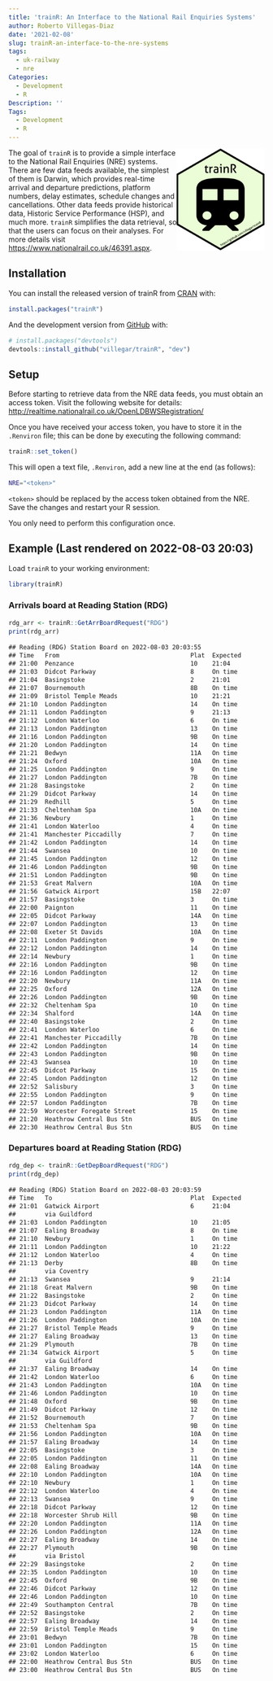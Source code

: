```yaml
---
title: 'trainR: An Interface to the National Rail Enquiries Systems'
author: Roberto Villegas-Diaz
date: '2021-02-08'
slug: trainR-an-interface-to-the-nre-systems
tags:
  - uk-railway
  - nre
Categories:
  - Development
  - R
Description: ''
Tags:
  - Development
  - R
---
```


<img src="https://raw.githubusercontent.com/villegar/trainR/main/inst/images/logo.png" alt="logo" align="right" height=200px/>

The goal of `trainR` is to provide a simple interface to the 
National Rail Enquiries (NRE) systems. There are few data feeds 
available, the simplest of them is Darwin, which provides real-time 
arrival and departure predictions, platform numbers, delay estimates, 
schedule changes and cancellations. Other data feeds provide historical 
data, Historic Service Performance (HSP), and much more. `trainR` 
simplifies the data retrieval, so that the users can focus on their 
analyses. For more details visit 
https://www.nationalrail.co.uk/46391.aspx.

## Installation

You can install the released version of trainR from [CRAN](https://CRAN.R-project.org) with:

``` r
install.packages("trainR")
```

And the development version from [GitHub](https://github.com/) with:

``` r
# install.packages("devtools")
devtools::install_github("villegar/trainR", "dev")
```

## Setup
Before starting to retrieve data from the NRE data feeds, you must obtain an access token. 
Visit the following website for details: http://realtime.nationalrail.co.uk/OpenLDBWSRegistration/

Once you have received your access token, you have to store it in the `.Renviron` file; this can be 
done by executing the following command:


```r
trainR::set_token()
```

This will open a text file, `.Renviron`, add a new line at the end (as follows):

```bash
NRE="<token>"
```

`<token>` should be replaced by the access token obtained from the NRE. Save the changes and restart 
your R session.

You only need to perform this configuration once.

## Example (Last rendered on 2022-08-03 20:03)

Load `trainR` to your working environment:

```r
library(trainR)
```

### Arrivals board at Reading Station (RDG)


```r
rdg_arr <- trainR::GetArrBoardRequest("RDG")
print(rdg_arr)
```

```
## Reading (RDG) Station Board on 2022-08-03 20:03:55
## Time   From                                    Plat  Expected
## 21:00  Penzance                                10    21:04
## 21:03  Didcot Parkway                          8     On time
## 21:04  Basingstoke                             2     21:01
## 21:07  Bournemouth                             8B    On time
## 21:09  Bristol Temple Meads                    10    21:21
## 21:10  London Paddington                       14    On time
## 21:11  London Paddington                       9     21:13
## 21:12  London Waterloo                         6     On time
## 21:13  London Paddington                       13    On time
## 21:16  London Paddington                       9B    On time
## 21:20  London Paddington                       14    On time
## 21:21  Bedwyn                                  11A   On time
## 21:24  Oxford                                  10A   On time
## 21:25  London Paddington                       9     On time
## 21:27  London Paddington                       7B    On time
## 21:28  Basingstoke                             2     On time
## 21:29  Didcot Parkway                          14    On time
## 21:29  Redhill                                 5     On time
## 21:33  Cheltenham Spa                          10A   On time
## 21:36  Newbury                                 1     On time
## 21:41  London Waterloo                         4     On time
## 21:41  Manchester Piccadilly                   7     On time
## 21:42  London Paddington                       14    On time
## 21:44  Swansea                                 10    On time
## 21:45  London Paddington                       12    On time
## 21:46  London Paddington                       9B    On time
## 21:51  London Paddington                       9B    On time
## 21:53  Great Malvern                           10A   On time
## 21:56  Gatwick Airport                         15B   22:07
## 21:57  Basingstoke                             3     On time
## 22:00  Paignton                                11    On time
## 22:05  Didcot Parkway                          14A   On time
## 22:07  London Paddington                       13    On time
## 22:08  Exeter St Davids                        10A   On time
## 22:11  London Paddington                       9     On time
## 22:12  London Paddington                       14    On time
## 22:14  Newbury                                 1     On time
## 22:16  London Paddington                       9B    On time
## 22:16  London Paddington                       12    On time
## 22:20  Newbury                                 11A   On time
## 22:25  Oxford                                  12A   On time
## 22:26  London Paddington                       9B    On time
## 22:32  Cheltenham Spa                          10    On time
## 22:34  Shalford                                14A   On time
## 22:40  Basingstoke                             2     On time
## 22:41  London Waterloo                         6     On time
## 22:41  Manchester Piccadilly                   7B    On time
## 22:42  London Paddington                       14    On time
## 22:43  London Paddington                       9B    On time
## 22:43  Swansea                                 10    On time
## 22:45  Didcot Parkway                          15    On time
## 22:45  London Paddington                       12    On time
## 22:52  Salisbury                               3     On time
## 22:55  London Paddington                       9     On time
## 22:57  London Paddington                       7B    On time
## 22:59  Worcester Foregate Street               15    On time
## 21:20  Heathrow Central Bus Stn                BUS   On time
## 22:30  Heathrow Central Bus Stn                BUS   On time
```

### Departures board at Reading Station (RDG)


```r
rdg_dep <- trainR::GetDepBoardRequest("RDG")
print(rdg_dep)
```

```
## Reading (RDG) Station Board on 2022-08-03 20:03:59
## Time   To                                      Plat  Expected
## 21:01  Gatwick Airport                         6     21:04
##        via Guildford                           
## 21:03  London Paddington                       10    21:05
## 21:07  Ealing Broadway                         8     On time
## 21:10  Newbury                                 1     On time
## 21:11  London Paddington                       10    21:22
## 21:12  London Waterloo                         4     On time
## 21:13  Derby                                   8B    On time
##        via Coventry                            
## 21:13  Swansea                                 9     21:14
## 21:18  Great Malvern                           9B    On time
## 21:22  Basingstoke                             2     On time
## 21:23  Didcot Parkway                          14    On time
## 21:23  London Paddington                       11A   On time
## 21:26  London Paddington                       10A   On time
## 21:27  Bristol Temple Meads                    9     On time
## 21:27  Ealing Broadway                         13    On time
## 21:29  Plymouth                                7B    On time
## 21:34  Gatwick Airport                         5     On time
##        via Guildford                           
## 21:37  Ealing Broadway                         14    On time
## 21:42  London Waterloo                         6     On time
## 21:43  London Paddington                       10A   On time
## 21:46  London Paddington                       10    On time
## 21:48  Oxford                                  9B    On time
## 21:49  Didcot Parkway                          12    On time
## 21:52  Bournemouth                             7     On time
## 21:53  Cheltenham Spa                          9B    On time
## 21:56  London Paddington                       10A   On time
## 21:57  Ealing Broadway                         14    On time
## 22:05  Basingstoke                             3     On time
## 22:05  London Paddington                       11    On time
## 22:08  Ealing Broadway                         14A   On time
## 22:10  London Paddington                       10A   On time
## 22:10  Newbury                                 1     On time
## 22:12  London Waterloo                         4     On time
## 22:13  Swansea                                 9     On time
## 22:18  Didcot Parkway                          12    On time
## 22:18  Worcester Shrub Hill                    9B    On time
## 22:20  London Paddington                       11A   On time
## 22:26  London Paddington                       12A   On time
## 22:27  Ealing Broadway                         14    On time
## 22:27  Plymouth                                9B    On time
##        via Bristol                             
## 22:29  Basingstoke                             2     On time
## 22:35  London Paddington                       10    On time
## 22:45  Oxford                                  9B    On time
## 22:46  Didcot Parkway                          12    On time
## 22:46  London Paddington                       10    On time
## 22:49  Southampton Central                     7B    On time
## 22:52  Basingstoke                             2     On time
## 22:57  Ealing Broadway                         14    On time
## 22:59  Bristol Temple Meads                    9     On time
## 23:01  Bedwyn                                  7B    On time
## 23:01  London Paddington                       15    On time
## 23:02  London Waterloo                         6     On time
## 22:00  Heathrow Central Bus Stn                BUS   On time
## 23:00  Heathrow Central Bus Stn                BUS   On time
```
